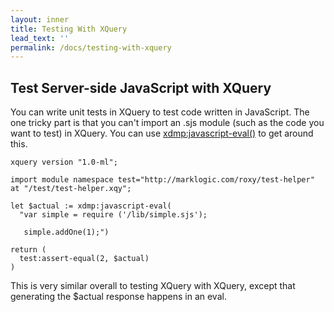 ```yaml
---
layout: inner
title: Testing With XQuery
lead_text: ''
permalink: /docs/testing-with-xquery
---
```


## Test Server-side JavaScript with XQuery

You can write unit tests in XQuery to test code written in JavaScript. The one tricky part is that you can't import an .sjs module (such as the code you want to test) in XQuery. You can use [xdmp:javascript-eval()](https://docs.marklogic.com/xdmp:javascript-eval) to get around this. 

    xquery version "1.0-ml";

    import module namespace test="http://marklogic.com/roxy/test-helper" at "/test/test-helper.xqy";

    let $actual := xdmp:javascript-eval(
      "var simple = require ('/lib/simple.sjs');

       simple.addOne(1);")

    return (
      test:assert-equal(2, $actual)
    )

This is very similar overall to testing XQuery with XQuery, except that generating the $actual response happens in an eval. 

